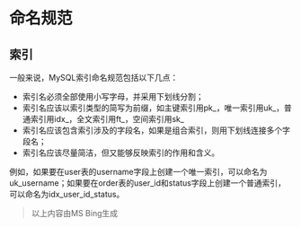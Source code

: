 # 命名规范

## 索引

一般来说，MySQL索引命名规范包括以下几点：

- 索引名必须全部使用小写字母，并采用下划线分割；
- 索引名应该以索引类型的简写为前缀，如主键索引用pk_，唯一索引用uk_，普通索引用idx_，全文索引用ft_，空间索引用sk_
- 索引名应该包含索引涉及的字段名，如果是组合索引，则用下划线连接多个字段名；
- 索引名应该尽量简洁，但又能够反映索引的作用和含义。

例如，如果要在user表的username字段上创建一个唯一索引，可以命名为uk_username；如果要在order表的user_id和status字段上创建一个普通索引，可以命名为idx_user_id_status。

>以上内容由MS Bing生成